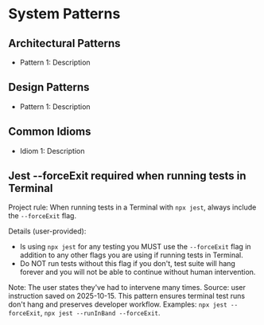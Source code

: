 # System Patterns

## Architectural Patterns

- Pattern 1: Description

## Design Patterns

- Pattern 1: Description

## Common Idioms

- Idiom 1: Description

## Jest --forceExit required when running tests in Terminal

Project rule: When running tests in a Terminal with `npx jest`, always include the `--forceExit` flag.

Details (user-provided):
- Is using `npx jest` for any testing you MUST use the `--forceExit` flag in addition to any other flags you are using if running tests in Terminal.
- Do NOT run tests without this flag if you don't, test suite will hang forever and you will not be able to continue without human intervention.

Note: The user states they've had to intervene many times. Source: user instruction saved on 2025-10-15. This pattern ensures terminal test runs don't hang and preserves developer workflow. Examples: `npx jest --forceExit`, `npx jest --runInBand --forceExit`.
